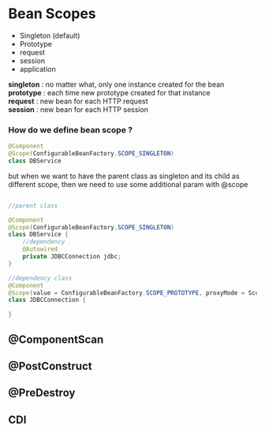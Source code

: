 # Bean Scopes

- Singleton (default)
- Prototype
- request
- session
- application

**singleton** : no matter what, only one instance created for the bean   
**prototype** : each time new prototype created for that instance   
**request** : new bean for each HTTP request   
**session** : new bean for each HTTP session

### How do we define bean scope ?

```java
@Component
@Scope(ConfigurableBeanFactory.SCOPE_SINGLETON)
class DBService
```

but when we want to have the parent class as singleton and its child as different scope,
then we need to use some additional param with @scope

```java

//parent class

@Component
@Scope(ConfigurableBeanFactory.SCOPE_SINGLETON)
class DBService {
    //dependency
    @Autowired
    private JDBCConnection jdbc;
}

//dependency class
@Component
@Scope(value = ConfigurableBeanFactory.SCOPE_PROTOTYPE, proxyMode = ScopedProxyMode.TARGET_CLASS)
class JDBCConnection {
    
}
```

## @ComponentScan

## @PostConstruct

## @PreDestroy

## CDI